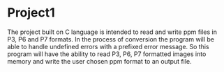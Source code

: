 # Project1 

The project built on C language is intended to read and write ppm files in P3, P6 and P7 formats. In the process of conversion the program will be able to handle undefined errors with a prefixed error message. So this program will have the ability to read P3, P6, P7 formatted images into memory and write the user chosen ppm format to an output file.